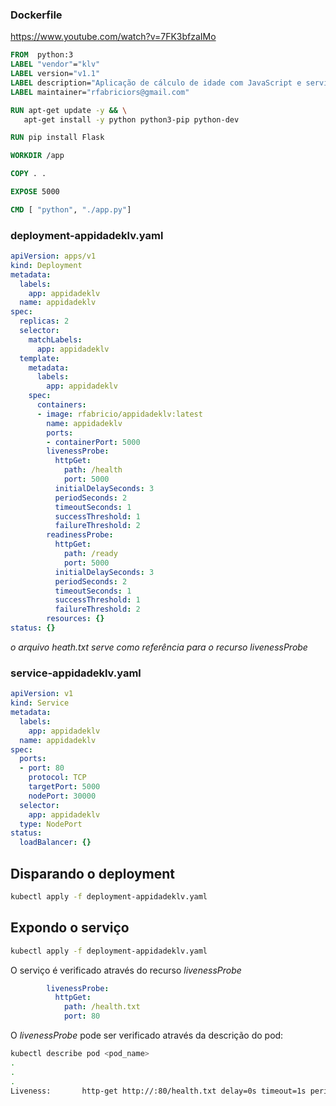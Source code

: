 ### Dockerfile

<https://www.youtube.com/watch?v=7FK3bfzaIMo>

```dockerfile
FROM  python:3
LABEL "vendor"="klv"
LABEL version="v1.1"
LABEL description="Aplicação de cálculo de idade com JavaScript e servidor python"
LABEL maintainer="rfabriciors@gmail.com"

RUN apt-get update -y && \
   apt-get install -y python python3-pip python-dev

RUN pip install Flask

WORKDIR /app

COPY . .

EXPOSE 5000

CMD [ "python", "./app.py"]
```

### deployment-appidadeklv.yaml

```yaml
apiVersion: apps/v1
kind: Deployment
metadata:
  labels:
    app: appidadeklv
  name: appidadeklv
spec:
  replicas: 2
  selector:
    matchLabels:
      app: appidadeklv
  template:
    metadata:
      labels:
        app: appidadeklv
    spec:
      containers:
      - image: rfabricio/appidadeklv:latest
        name: appidadeklv
        ports:
        - containerPort: 5000
        livenessProbe:
          httpGet:
            path: /health
            port: 5000
          initialDelaySeconds: 3
          periodSeconds: 2
          timeoutSeconds: 1
          successThreshold: 1
          failureThreshold: 2
        readinessProbe:
          httpGet:
            path: /ready
            port: 5000
          initialDelaySeconds: 3
          periodSeconds: 2
          timeoutSeconds: 1
          successThreshold: 1
          failureThreshold: 2          
        resources: {}
status: {}
```

*o arquivo heath.txt serve como referência para o recurso livenessProbe*

### service-appidadeklv.yaml

```yaml
apiVersion: v1
kind: Service
metadata:
  labels:
    app: appidadeklv
  name: appidadeklv
spec:
  ports:
  - port: 80
    protocol: TCP
    targetPort: 5000
    nodePort: 30000
  selector:
    app: appidadeklv
  type: NodePort
status:
  loadBalancer: {}
  ```

## Disparando o deployment

```bash
kubectl apply -f deployment-appidadeklv.yaml
```

## Expondo o serviço

```bash
kubectl apply -f deployment-appidadeklv.yaml
```

O serviço é verificado através do recurso *livenessProbe*

```yaml
        livenessProbe:
          httpGet:
            path: /health.txt
            port: 80
```

O *livenessProbe* pode ser verificado através da descrição do pod:

```bash
kubectl describe pod <pod_name>
.
.
.
Liveness:       http-get http://:80/health.txt delay=0s timeout=1s period=10s #success=1 #failure=3
```